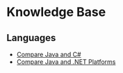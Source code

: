 # Knowledge Base
## Languages
* [Compare Java and C#](Java_vs_CSharp.md)
* [Compare Java and .NET Platforms](Java_Net_Platform.md)
